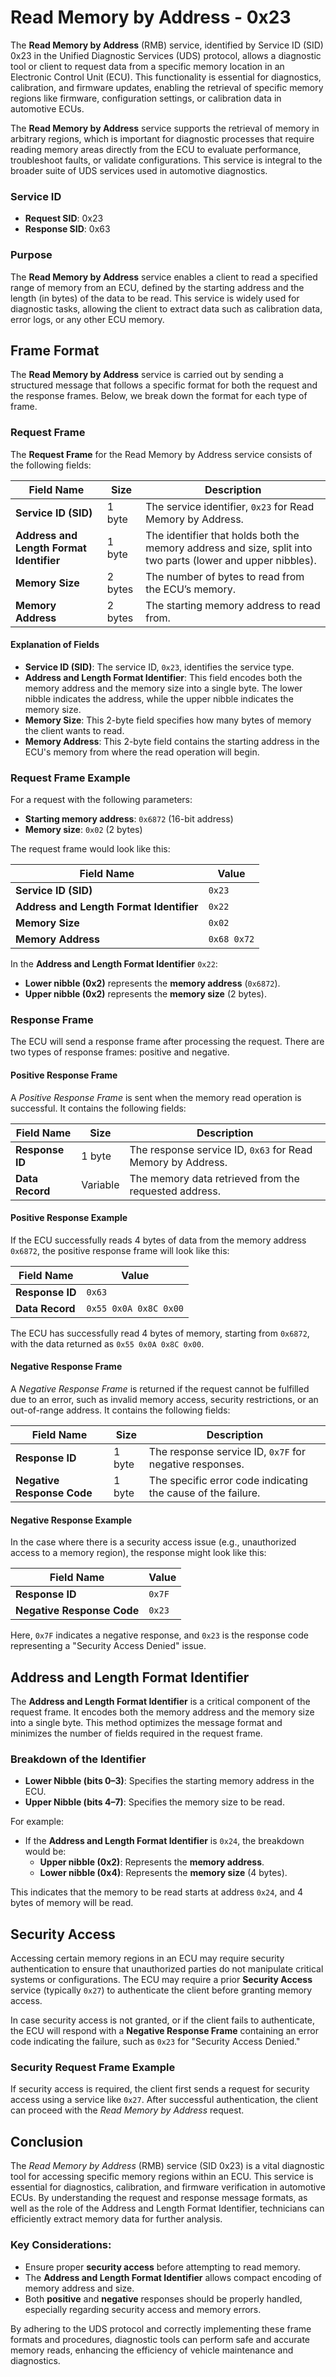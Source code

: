 

# Read Memory by Address - 0x23 

The **Read Memory by Address** (RMB) service, identified by Service ID (SID) 0x23 in the Unified Diagnostic Services (UDS) protocol, allows a diagnostic tool or client to request data from a specific memory location in an Electronic Control Unit (ECU). This functionality is essential for diagnostics, calibration, and firmware updates, enabling the retrieval of specific memory regions like firmware, configuration settings, or calibration data in automotive ECUs.

The **Read Memory by Address** service supports the retrieval of memory in arbitrary regions, which is important for diagnostic processes that require reading memory areas directly from the ECU to evaluate performance, troubleshoot faults, or validate configurations. This service is integral to the broader suite of UDS services used in automotive diagnostics.

### Service ID

- **Request SID**: 0x23
- **Response SID**: 0x63

### Purpose

The **Read Memory by Address** service enables a client to read a specified range of memory from an ECU, defined by the starting address and the length (in bytes) of the data to be read. This service is widely used for diagnostic tasks, allowing the client to extract data such as calibration data, error logs, or any other ECU memory.

## Frame Format

The **Read Memory by Address** service is carried out by sending a structured message that follows a specific format for both the request and the response frames. Below, we break down the format for each type of frame.

### Request Frame

The **Request Frame** for the Read Memory by Address service consists of the following fields:

| Field Name                          | Size        | Description                                                                                     |
|--------------------------------------|-------------|-------------------------------------------------------------------------------------------------|
| **Service ID (SID)**                 | 1 byte      | The service identifier, `0x23` for Read Memory by Address.                                        |
| **Address and Length Format Identifier** | 1 byte  | The identifier that holds both the memory address and size, split into two parts (lower and upper nibbles). |
| **Memory Size**                      | 2 bytes     | The number of bytes to read from the ECU’s memory.                                               |
| **Memory Address**                   | 2 bytes     | The starting memory address to read from.                                                        |

#### Explanation of Fields

- **Service ID (SID)**: The service ID, `0x23`, identifies the service type.
- **Address and Length Format Identifier**: This field encodes both the memory address and the memory size into a single byte. The lower nibble indicates the address, while the upper nibble indicates the memory size.
- **Memory Size**: This 2-byte field specifies how many bytes of memory the client wants to read.
- **Memory Address**: This 2-byte field contains the starting address in the ECU's memory from where the read operation will begin.

### Request Frame Example

For a request with the following parameters:

- **Starting memory address**: `0x6872` (16-bit address)
- **Memory size**: `0x02` (2 bytes)

The request frame would look like this:

| Field Name                          | Value      |
|--------------------------------------|------------|
| **Service ID (SID)**                 | `0x23`     |
| **Address and Length Format Identifier** | `0x22`     |
| **Memory Size**                      | `0x02`     |
| **Memory Address**                   | `0x68 0x72` |

In the **Address and Length Format Identifier** `0x22`:
- **Lower nibble (0x2)** represents the **memory address** (`0x6872`).
- **Upper nibble (0x2)** represents the **memory size** (2 bytes).

### Response Frame

The ECU will send a response frame after processing the request. There are two types of response frames: positive and negative.

#### Positive Response Frame

A *Positive Response Frame* is sent when the memory read operation is successful. It contains the following fields:

| Field Name        | Size        | Description                                                              |
|--------------------|-------------|--------------------------------------------------------------------------|
| **Response ID**    | 1 byte      | The response service ID, `0x63` for Read Memory by Address.              |
| **Data Record**    | Variable    | The memory data retrieved from the requested address.                    |

#### Positive Response Example

If the ECU successfully reads 4 bytes of data from the memory address `0x6872`, the positive response frame will look like this:

| Field Name        | Value        |
|--------------------|--------------|
| **Response ID**    | `0x63`       |
| **Data Record**    | `0x55 0x0A 0x8C 0x00` |

The ECU has successfully read 4 bytes of memory, starting from `0x6872`, with the data returned as `0x55 0x0A 0x8C 0x00`.

#### Negative Response Frame

A *Negative Response Frame* is returned if the request cannot be fulfilled due to an error, such as invalid memory access, security restrictions, or an out-of-range address. It contains the following fields:

| Field Name                | Size        | Description                                                                  |
|----------------------------|-------------|------------------------------------------------------------------------------|
| **Response ID**            | 1 byte      | The response service ID, `0x7F` for negative responses.                       |
| **Negative Response Code** | 1 byte      | The specific error code indicating the cause of the failure.                 |

#### Negative Response Example

In the case where there is a security access issue (e.g., unauthorized access to a memory region), the response might look like this:

| Field Name                | Value        |
|----------------------------|--------------|
| **Response ID**            | `0x7F`       |
| **Negative Response Code** | `0x23`       |

Here, `0x7F` indicates a negative response, and `0x23` is the response code representing a "Security Access Denied" issue.

## Address and Length Format Identifier

The **Address and Length Format Identifier** is a critical component of the request frame. It encodes both the memory address and the memory size into a single byte. This method optimizes the message format and minimizes the number of fields required in the request frame.

### Breakdown of the Identifier

- **Lower Nibble (bits 0–3)**: Specifies the starting memory address in the ECU.
- **Upper Nibble (bits 4–7)**: Specifies the memory size to be read.

For example:
- If the **Address and Length Format Identifier** is `0x24`, the breakdown would be:
  - **Upper nibble (0x2)**: Represents the **memory address**.
  - **Lower nibble (0x4)**: Represents the **memory size** (4 bytes).

This indicates that the memory to be read starts at address `0x24`, and 4 bytes of memory will be read.

## Security Access

Accessing certain memory regions in an ECU may require security authentication to ensure that unauthorized parties do not manipulate critical systems or configurations. The ECU may require a prior **Security Access** service (typically `0x27`) to authenticate the client before granting memory access.

In case security access is not granted, or if the client fails to authenticate, the ECU will respond with a **Negative Response Frame** containing an error code indicating the failure, such as `0x23` for "Security Access Denied."

### Security Request Frame Example

If security access is required, the client first sends a request for security access using a service like `0x27`. After successful authentication, the client can proceed with the *Read Memory by Address* request.

## Conclusion

The *Read Memory by Address* (RMB) service (SID 0x23) is a vital diagnostic tool for accessing specific memory regions within an ECU. This service is essential for diagnostics, calibration, and firmware verification in automotive ECUs. By understanding the request and response message formats, as well as the role of the Address and Length Format Identifier, technicians can efficiently extract memory data for further analysis.

### Key Considerations:
- Ensure proper **security access** before attempting to read memory.
- The **Address and Length Format Identifier** allows compact encoding of memory address and size.
- Both **positive** and **negative** responses should be properly handled, especially regarding security access and memory errors.

By adhering to the UDS protocol and correctly implementing these frame formats and procedures, diagnostic tools can perform safe and accurate memory reads, enhancing the efficiency of vehicle maintenance and diagnostics.
